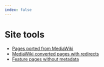 ```yaml
---
index: false
---
```


# Site tools

- [Pages ported from MediaWiki](converted)
- [MediaWiki converted pages with redirects](redirects)
- [Feature pages without metadata](nometa)

